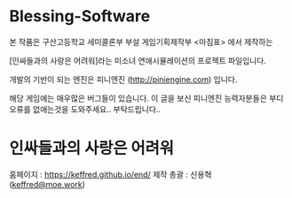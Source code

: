 # Blessing-Software

본 작품은 구산고등학교 세미콜론부 부설 게임기획제작부 <마침표> 에서 제작하는 

[인싸들과의 사랑은 어려워]라는 미소녀 연애시뮬레이션의 프로젝트 파일입니다.

개발의 기반이 되는 엔진은 피니엔진 (http://piniengine.com) 입니다.

해당 게임에는 매우많은 버그들이 있습니다. 이 글을 보신 피니엔진 능력자분들은 부디 오류를 없애는것을 도와주세요.. 부탁드립니다..

# 인싸들과의 사랑은 어려워

홈페이지 : https://keffred.github.io/end/
제작 총괄 : 신용혁 (keffred@moe.work)
